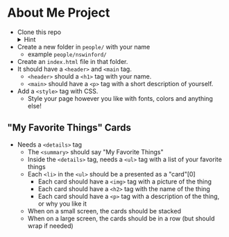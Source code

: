 # About Me Project

- Clone this repo
    <details>
        <summary>Hint</summary>
        ```
        git clone git@github.com:dasfisch/webdev-tuesday-practice.git
        ```
    </details>
- Create a new folder in `people/` with your name
    - example `people/nswinford/`
- Create an `index.html` file in that folder.
- It should have a `<header>` and `<main` tag.
    - `<header>` should a `<h1>` tag with your name.
    - `<main>` should have a `<p>` tag with a short description of yourself.
- Add a `<style>` tag with CSS.
    - Style your page however you like with fonts, colors and anything else!

## "My Favorite Things" Cards

- Needs a `<details>` tag
  - The `<summary>` should say "My Favorite Things"
  - Inside the `<details>` tag, needs a `<ul>` tag with a list of your favorite things
  - Each `<li>` in the `<ul>` should be a presented as a "card"[0]
    - Each card should have a `<img>` tag with a picture of the thing
    - Each card should have a `<h2>` tag with the name of the thing
    - Each card should have a `<p>` tag with a description of the thing, or why you like it
  - When on a small screen, the cards should be stacked
  - When on a large screen, the cards should be in a row (but should wrap if needed)

